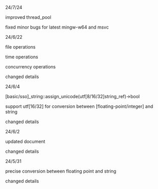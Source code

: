 24/7/24

improved thread_pool

fixed minor bugs for latest mingw-w64 and msvc

24/6/22

file operations

time operations

concurrency operations

changed details

24/6/4

[basic/sso]_string::assign_unicode(utf[8/16/32]string_ref)->bool

support utf[16/32] for conversion between [floating-point/integer] and string

changed details

24/6/2

updated document

changed details

24/5/31

precise conversion between floating point and string

changed details
